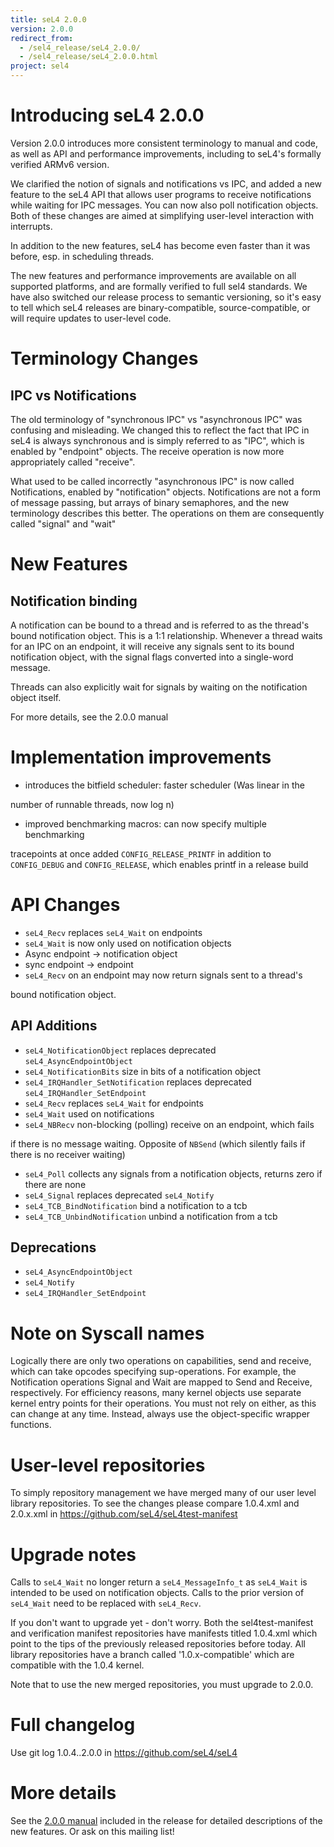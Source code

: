 ```yaml
---
title: seL4 2.0.0
version: 2.0.0
redirect_from:
  - /sel4_release/seL4_2.0.0/
  - /sel4_release/seL4_2.0.0.html
project: sel4
---
```

# Introducing seL4 2.0.0


Version 2.0.0 introduces more consistent terminology to manual and code,
as well as API and performance improvements, including to seL4's
formally verified ARMv6 version.

We clarified the notion of signals and notifications vs IPC, and added a
new feature to the seL4 API that allows user programs to receive
notifications while waiting for IPC messages. You can now also poll
notification objects. Both of these changes are aimed at simplifying
user-level interaction with interrupts.

In addition to the new features, seL4 has become even faster than it was
before, esp. in scheduling threads.

The new features and performance improvements are available on all
supported platforms, and are formally verified to full sel4 standards.
We have also switched our release process to semantic versioning, so
it's easy to tell which seL4 releases are binary-compatible,
source-compatible, or will require updates to user-level code.

# Terminology Changes


## IPC vs Notifications


The old terminology of "synchronous IPC" vs "asynchronous IPC" was
confusing and misleading. We changed this to reflect the fact that IPC
in seL4 is always synchronous and is simply referred to as "IPC", which
is enabled by "endpoint" objects. The receive operation is now more
appropriately called "receive".

What used to be called incorrectly "asynchronous IPC" is now called
Notifications, enabled by "notification" objects. Notifications are not
a form of message passing, but arrays of binary semaphores, and the new
terminology describes this better. The operations on them are
consequently called "signal" and "wait"

# New Features


## Notification binding


A notification can be bound to a thread and is referred to as the
thread's bound notification object. This is a 1:1 relationship. Whenever
a thread waits for an IPC on an endpoint, it will receive any signals
sent to its bound notification object, with the signal flags converted
into a single-word message.

Threads can also explicitly wait for signals by waiting on the
notification object itself.

For more details, see the 2.0.0 manual

# Implementation improvements


- introduces the bitfield scheduler: faster scheduler (Was linear in
      the

number of runnable threads, now log n)

- improved benchmarking macros: can now specify multiple
        benchmarking

tracepoints at once added
`CONFIG_RELEASE_PRINTF` in addition to `CONFIG_DEBUG` and `CONFIG_RELEASE`, which
enables printf in a release build

# API Changes


- `seL4_Recv` replaces `seL4_Wait` on endpoints
- `seL4_Wait` is now only used on notification objects
- Async endpoint -> notification object
- sync endpoint -> endpoint
- `seL4_Recv` on an endpoint may now return signals sent to a
      thread's

bound notification object.

## API Additions


- `seL4_NotificationObject` replaces deprecated
      `seL4_AsyncEndpointObject`
- `seL4_NotificationBits` size in bits of a notification object
- `seL4_IRQHandler_SetNotification` replaces deprecated
      `seL4_IRQHandler_SetEndpoint`
- `seL4_Recv` replaces `seL4_Wait` for endpoints
- `seL4_Wait` used on notifications
- `seL4_NBRecv` non-blocking (polling) receive on an endpoint,
      which fails

if there is no message waiting. Opposite of `NBSend` (which silently
fails if there is no receiver waiting)
- `seL4_Poll` collects any
signals from a notification objects, returns zero if there are none
- `seL4_Signal` replaces deprecated `seL4_Notify`
- `seL4_TCB_BindNotification` bind a notification to a tcb
- `seL4_TCB_UnbindNotification` unbind a notification from a tcb

## Deprecations


- `seL4_AsyncEndpointObject`
- `seL4_Notify`
- `seL4_IRQHandler_SetEndpoint`

# Note on Syscall names


Logically there are only two operations on capabilities, send and
receive, which can take opcodes specifying sup-operations. For example,
the Notification operations Signal and Wait are mapped to Send and
Receive, respectively. For efficiency reasons, many kernel objects use
separate kernel entry points for their operations. You must not rely on
either, as this can change at any time. Instead, always use the
object-specific wrapper functions.

# User-level repositories


To simply repository management we have merged many of our user level
library repositories. To see the changes please compare 1.0.4.xml and
2.0.x.xml in <https://github.com/seL4/seL4test-manifest>

# Upgrade notes


Calls to `seL4_Wait` no longer return a `seL4_MessageInfo_t`
as `seL4_Wait` is intended to be used on notification objects.
Calls to the prior version of `seL4_Wait` need to be replaced with
`seL4_Recv`.

If you don't want to upgrade yet - don't worry. Both the
sel4test-manifest and verification manifest repositories have manifests
titled 1.0.4.xml which point to the tips of the previously released
repositories before today. All library repositories have a branch called
'1.0.x-compatible' which are compatible with the 1.0.4 kernel.

Note that to use the new merged repositories, you must upgrade to 2.0.0.

# Full changelog


Use git log 1.0.4..2.0.0 in <https://github.com/seL4/seL4>

# More details


See the [2.0.0
manual](http://sel4.systems/Info/Docs/seL4-manual-2.0.0.pdf)
included in the release for detailed descriptions of the new features.
Or ask on this mailing list!
